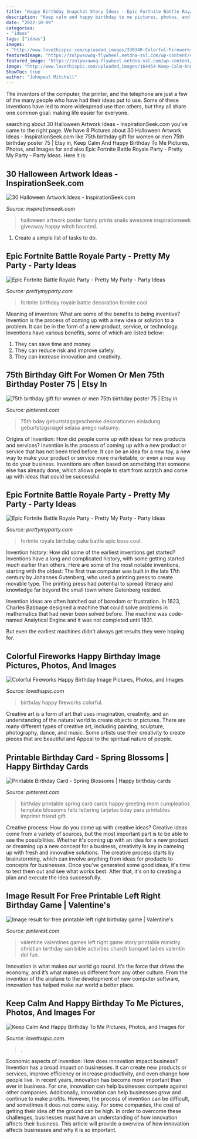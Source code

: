 ```yaml
---
title: "Happy Birthday Snapchat Story Ideas : Epic Fortnite Battle Royale Party"
description: "Keep calm and happy birthday to me pictures, photos, and images for"
date: "2022-10-09"
categories:
- "ideas"
tags: ["ideas"]
images:
- "http://www.lovethispic.com/uploaded_images/330340-Colorful-Fireworks-Happy-Birthday-Image.jpg"
featuredImage: "https://zolpwsuwoq-flywheel.netdna-ssl.com/wp-content/uploads/2019/12/fortnite-battle-royale-party-dessert-table.jpg"
featured_image: "https://zolpwsuwoq-flywheel.netdna-ssl.com/wp-content/uploads/2019/12/fortnite-battle-royale-party-dessert-table.jpg"
image: "http://www.lovethispic.com/uploaded_images/164454-Keep-Calm-And-Happy-Birthday-To-Me.jpg?2"
ShowToc: true
author: "Johnpaul Mitchell"
---
```



The inventors of the computer, the printer, and the telephone are just a few of the many people who have had their ideas put to use. Some of these inventions have led to more widespread use than others, but they all share one common goal: making life easier for everyone.

	

		
searching about 30 Halloween Artwork Ideas - InspirationSeek.com you've came to the right page. We have 8 Pictures about 30 Halloween Artwork Ideas - InspirationSeek.com like 75th birthday gift for women or men 75th birthday poster 75 | Etsy in, Keep Calm And Happy Birthday To Me Pictures, Photos, and Images for and also Epic Fortnite Battle Royale Party - Pretty My Party - Party Ideas. Here it is:
		
    
## 30 Halloween Artwork Ideas - InspirationSeek.com

<img loading=lazy src="https://inspirationseek.com/wp-content/uploads/2017/09/Halloween-Artwork-Funny.jpg" onerror="this.onerror=null;this.src='https://tse3.mm.bing.net/th?id=OIP.vHdyzQHblGU34zY8ueSM8gHaLH&amp;pid=15.1';" alt="30 Halloween Artwork Ideas - InspirationSeek.com">

_Source: inspirationseek.com_

>halloween artwork poster funny prints snails awesome inspirationseek giveaway happy witch haunted. 

	

1. Create a simple list of tasks to do.

    
## Epic Fortnite Battle Royale Party - Pretty My Party - Party Ideas

<img loading=lazy src="https://zolpwsuwoq-flywheel.netdna-ssl.com/wp-content/uploads/2019/12/fortnite-battle-royale-party-dessert-table.jpg" onerror="this.onerror=null;this.src='https://tse1.mm.bing.net/th?id=OIP.EM3S6jayvOXCZtS3tgNjNQHaLH&amp;pid=15.1';" alt="Epic Fortnite Battle Royale Party - Pretty My Party - Party Ideas">

_Source: prettymyparty.com_

>fortnite birthday royale battle decoration fornite cool. 

	

Meaning of invention: What are some of the benefits to being inventive?
Invention is the process of coming up with a new idea or solution to a problem. It can be in the form of a new product, service, or technology. Inventions have various benefits, some of which are listed below: 
1. They can save time and money.
2. They can reduce risk and improve safety. 
3. They can increase innovation and creativity.

    
## 75th Birthday Gift For Women Or Men 75th Birthday Poster 75 | Etsy In

<img loading=lazy src="https://i.pinimg.com/736x/7c/10/1e/7c101e47ff54e3ae8e3ff6fe526f9913.jpg" onerror="this.onerror=null;this.src='https://tse3.mm.bing.net/th?id=OIP.g3yIlbJpbxmQViMrCPCYhQHaJS&amp;pid=15.1';" alt="75th birthday gift for women or men 75th birthday poster 75 | Etsy in">

_Source: pinterest.com_

>75th bday geburtstagsgeschenke dekorationen einladung geburtstagsnägel selasa anego natsumy. 

	

Origins of Invention: How did people come up with ideas for new products and services?
Invention is the process of coming up with a new product or service that has not been tried before. It can be an idea for a new toy, a new way to make your product or service more marketable, or even a new way to do your business. Inventions are often based on something that someone else has already done, which allows people to start from scratch and come up with ideas that could be successful.

    
## Epic Fortnite Battle Royale Party - Pretty My Party - Party Ideas

<img loading=lazy src="https://zolpwsuwoq-flywheel.netdna-ssl.com/wp-content/uploads/2019/12/fortnite-battle-royale-birthday-cake.jpg" onerror="this.onerror=null;this.src='https://tse1.mm.bing.net/th?id=OIP.lc1yZ-QpxQKf8V1yfB0ipAHaLH&amp;pid=15.1';" alt="Epic Fortnite Battle Royale Party - Pretty My Party - Party Ideas">

_Source: prettymyparty.com_

>fortnite royale birthday cake battle epic boss cool. 

	

Invention history: How did some of the earliest inventions get started?
Inventions have a long and complicated history, with some getting started much earlier than others. Here are some of the most notable inventions, starting with the oldest:
The first true computer was built in the late 17th century by Johannes Gutenberg, who used a printing press to create movable type. The printing press had potential to spread literacy and knowledge far beyond the small town where Gutenberg resided.

Invention ideas are often hatched out of boredom or frustration. In 1823, Charles Babbage designed a machine that could solve problems in mathematics that had never been solved before. The machine was code-named Analytical Engine and it was not completed until 1831.

But even the earliest machines didn’t always get results they were hoping for.

    
## Colorful Fireworks Happy Birthday Image Pictures, Photos, And Images

<img loading=lazy src="http://www.lovethispic.com/uploaded_images/330340-Colorful-Fireworks-Happy-Birthday-Image.jpg" onerror="this.onerror=null;this.src='https://tse1.mm.bing.net/th?id=OIP.sULa7zaxMx5hzIfqAtJ6xwAAAA&amp;pid=15.1';" alt="Colorful Fireworks Happy Birthday Image Pictures, Photos, and Images">

_Source: lovethispic.com_

>birthday happy fireworks colorful. 

	

Creative art is a form of art that uses imagination, creativity, and an understanding of the natural world to create objects or pictures. There are many different types of creative art, including painting, sculpture, photography, dance, and music. Some artists use their creativity to create pieces that are beautiful and Appeal to the spiritual nature of people.

    
## Printable Birthday Card - Spring Blossoms | Happy Birthday Cards

<img loading=lazy src="https://i.pinimg.com/736x/cb/e7/67/cbe76718f5bd10e39dedd18880674910--printable-birthday-cards-spring-blossom.jpg" onerror="this.onerror=null;this.src='https://tse3.mm.bing.net/th?id=OIP.u92L-bDWuFGjE6lPheUpZAHaJ5&amp;pid=15.1';" alt="Printable Birthday Card - Spring Blossoms | Happy birthday cards">

_Source: pinterest.com_

>birthday printable spring card cards happy greeting mom cumpleaños template blossoms feliz lettering tarjetas bday para printables imprimir friend gift. 

	

Creative process: How do you come up with creative ideas?
Creative ideas come from a variety of sources, but the most important part is to be able to see the possibilities. Whether it's coming up with an idea for a new product or dreaming up a new concept for a business, creativity is key in cameing up with fresh and innovative solutions. The creative process starts by brainstorming, which can involve anything from ideas for products to concepts for businesses. Once you've generated some good ideas, it's time to test them out and see what works best. After that, it's on to creating a plan and execute the idea successfully.

    
## Image Result For Free Printable Left Right Birthday Game | Valentine&#039;s

<img loading=lazy src="https://i.pinimg.com/736x/78/10/e8/7810e87aa175ab031923eb7207d39788.jpg" onerror="this.onerror=null;this.src='https://tse2.mm.bing.net/th?id=OIP.qadvu1az9-Rmq9pl1D8YkgAAAA&amp;pid=15.1';" alt="Image result for free printable left right birthday game | Valentine&#039;s">

_Source: pinterest.com_

>valentine valentines games left right game story printable ministry christian birthday san bible activities church banquet ladies valentín del fun. 

	

Innovation is what makes our world go round. It’s the force that drives the economy, and it’s what makes us different from any other culture. From the invention of the airplane to the development of new computer software, innovation has helped make our world a better place.

    
## Keep Calm And Happy Birthday To Me Pictures, Photos, And Images For

<img loading=lazy src="http://www.lovethispic.com/uploaded_images/164454-Keep-Calm-And-Happy-Birthday-To-Me.jpg?2" onerror="this.onerror=null;this.src='https://tse2.mm.bing.net/th?id=OIP.Sujut7_bo8vu1smR6Z-qtQHaH5&amp;pid=15.1';" alt="Keep Calm And Happy Birthday To Me Pictures, Photos, and Images for">

_Source: lovethispic.com_

>. 

	

Economic aspects of Invention: How does innovation impact business?
Invention has a broad impact on businesses. It can create new products or services, improve efficiency or increase productivity, and even change how people live. In recent years, innovation has become more important than ever in business. For one, innovation can help businesses compete against other companies. Additionally, innovation can help businesses grow and continue to make profits. However, the process of invention can be difficult, and sometimes it does not come easy. For some companies, the cost of getting their idea off the ground can be high. In order to overcome these challenges, businesses must have an understanding of how innovation affects their business. This article will provide a overview of how innovation affects businesses and why it is so important.

